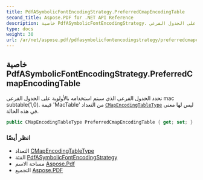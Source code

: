```yaml
---
title: PdfASymbolicFontEncodingStrategy.PreferredCmapEncodingTable
second_title: Aspose.PDF for .NET API Reference
description: خاصية PdfASymbolicFontEncodingStrategy. تحدد الجدول الفرعي الذي سيتم استخدامه بالأولوية على الجدول الفرعي mac subtable10. قيمة 'MacTable' من التعداد CMapEncodingTableType ليس لها معنى في هذه الحالة
type: docs
weight: 30
url: /ar/net/aspose.pdf/pdfasymbolicfontencodingstrategy/preferredcmapencodingtable/
---
```

## خاصية PdfASymbolicFontEncodingStrategy.PreferredCmapEncodingTable

تحدد الجدول الفرعي الذي سيتم استخدامه بالأولوية على الجدول الفرعي mac subtable(1,0). قيمة 'MacTable' من التعداد [`CMapEncodingTableType`](../../pdfasymbolicfontencodingstrategy.queueitem.cmapencodingtabletype/) ليس لها معنى في هذه الحالة.

```csharp
public CMapEncodingTableType PreferredCmapEncodingTable { get; set; }
```

### انظر أيضًا

* التعداد [CMapEncodingTableType](../../pdfasymbolicfontencodingstrategy.queueitem.cmapencodingtabletype/)
* الفئة [PdfASymbolicFontEncodingStrategy](../)
* مساحة الاسم [Aspose.Pdf](../../../aspose.pdf/)
* التجميع [Aspose.PDF](../../../)